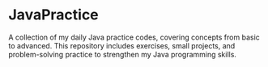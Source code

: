# JavaPractice
A collection of my daily Java practice codes, covering concepts from basic to advanced. This repository includes exercises, small projects, and problem-solving practice to strengthen my Java programming skills.
